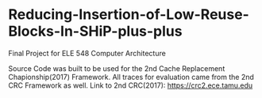 # Reducing-Insertion-of-Low-Reuse-Blocks-In-SHiP-plus-plus

Final Project for ELE 548 Computer Architecture

Source Code was built to be used for the 2nd Cache Replacement Chapionship(2017) Framework.
All traces for evaluation came from the 2nd CRC Framework as well.
Link to 2nd CRC(2017): https://crc2.ece.tamu.edu
